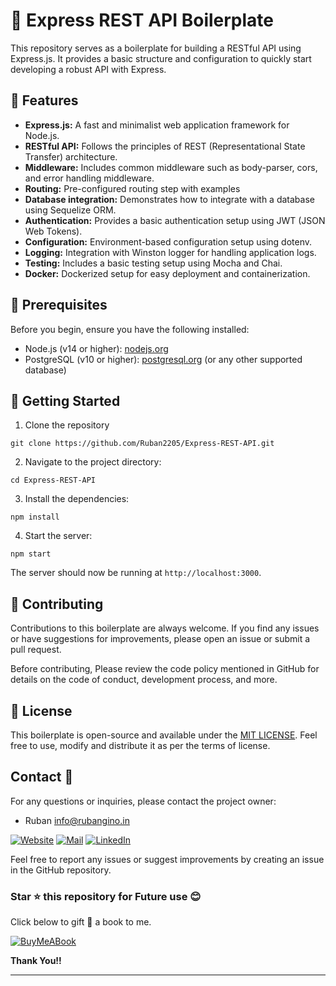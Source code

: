 # 🚀 Express REST API Boilerplate

This repository serves as a boilerplate for building a RESTful API using Express.js. It provides a basic structure and configuration to quickly start developing a robust API with Express. 


## 🌟 Features 

- **Express.js:** A fast and minimalist web application framework for Node.js.
- **RESTful API:** Follows the principles of REST (Representational State Transfer) architecture. 
- **Middleware:** Includes common middleware such as body-parser, cors, and error handling middleware. 
- **Routing:** Pre-configured routing step with examples 
- **Database integration:** Demonstrates how to integrate with a database using Sequelize ORM. 
- **Authentication:** Provides a basic authentication setup using JWT (JSON Web Tokens). 
- **Configuration:** Environment-based configuration setup using dotenv. 
- **Logging:** Integration with Winston logger for handling application logs. 
- **Testing:** Includes a basic testing setup using Mocha and Chai. 
- **Docker:** Dockerized setup for easy deployment and containerization. 


## 📑 Prerequisites 

Before you begin, ensure you have the following installed: 

- Node.js (v14 or higher): [nodejs.org](https://nodejs.org/)
- PostgreSQL (v10 or higher): [postgresql.org](https://www.postgresql.org/) (or any other supported database) 


## 🏁 Getting Started 

1. Clone the repository 
```
git clone https://github.com/Ruban2205/Express-REST-API.git
```

2. Navigate to the project directory: 
```
cd Express-REST-API
```

3. Install the dependencies: 
```
npm install 
```

4. Start the server: 
```
npm start 
```

The server should now be running at `http://localhost:3000`. 

## 🙌 Contributing 

Contributions to this boilerplate are always welcome. If you find any issues or have suggestions for improvements, please open an issue or submit a pull request. 

Before contributing, Please review the code policy mentioned in GitHub for details on the code of conduct, development process, and more. 

## 📃 License 

This boilerplate is open-source and available under the [MIT LICENSE](/LICENSE). Feel free to use, modify and distribute it as per the terms of license. 

## Contact 📧

For any questions or inquiries, please contact the project owner: 

- Ruban [info@rubangino.in](https://mailto:info@rubangino.in/)

[![Website](https://img.shields.io/badge/website-000000?style=for-the-badge&logo=About.me&logoColor=white)](https://rubangino.in/)
[![Mail](https://img.shields.io/badge/Email-D14836?style=for-the-badge&logo=gmail&logoColor=white)](mailto:info@rubangino.in)
[![LinkedIn](https://img.shields.io/badge/LinkedIn-0077B5?style=for-the-badge&logo=linkedin&logoColor=white)](https://www.linkedin.com/in/ruban-gino-singh/)

Feel free to report any issues or suggest improvements by creating an issue in the GitHub repository.

### Star ⭐ this repository for Future use 😊

Click below to gift 🎁 a book to me.

[![BuyMeABook](https://img.shields.io/badge/Buy%20Me%20a%20Book-ffdd00?style=for-the-badge&logo=buy-me-a-book&logoColor=black)
](https://bit.ly/3M5jxLd)

**Thank You!!**

<hr/>
